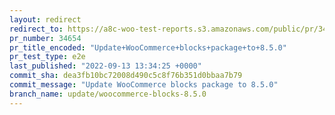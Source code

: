 ```yaml
---
layout: redirect
redirect_to: https://a8c-woo-test-reports.s3.amazonaws.com/public/pr/34654/e2e/index.html
pr_number: 34654
pr_title_encoded: "Update+WooCommerce+blocks+package+to+8.5.0"
pr_test_type: e2e
last_published: "2022-09-13 13:34:25 +0000"
commit_sha: dea3fb10bc72008d490c5c8f76b351d0bbaa7b79
commit_message: "Update WooCommerce blocks package to 8.5.0"
branch_name: update/woocommerce-blocks-8.5.0
---
```


